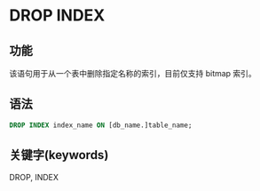 # DROP INDEX

## 功能

该语句用于从一个表中删除指定名称的索引，目前仅支持 bitmap 索引。

## 语法

```sql
DROP INDEX index_name ON [db_name.]table_name;
```

## 关键字(keywords)

DROP, INDEX
